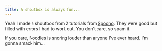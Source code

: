 ```yaml
---
title: A shoutbox is always fun...
---
```


Yeah I made a shoutbox from 2 tutorials from [Spoono][1]. They were good but
filled with errors I had to work out. You don't care, so spam it.

If you care, Noodles is snoring louder than anyone I've ever heard. I'm gonna
smack him...

<!-- Hear him <a href="/files/chauncey_snoring.wav">here</a>. -->

[1]: http://www.spoono.com/
